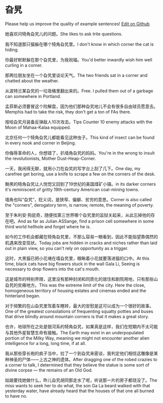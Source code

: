 # 旮旯

Please help us improve the quality of example sentences! [Edit on Github](https://github.com/jiyushe/jiyu-example-sentence-source/blob/main/chinese/gala.md)

<p><span class="chinese">她喜欢问犄角旮旯儿的问题。</span><span class="english">She likes to ask trite questions.</span></p>

<p><span class="chinese">我不知道那只猫躲在哪个犄角旮旯里。</span><span class="english">I don't know in which corner the cat is hiding.</span></p>

<p><span class="chinese">你最好默默躲在那个旮旯里，为我祝福。</span><span class="english">You'd better inwardly wish him well curling in a corner.</span></p>

<p><span class="chinese">那两位朋友坐在一个旮旯里谈论天气。</span><span class="english">The two friends sat in a corner and chatted about the weather.</span></p>

<p><span class="chinese">从波特兰某旮旯的一垃圾桶里翻出来的。</span><span class="english">Free. I pulled them out of a garbage can somewhere in Portland.</span></p>

<p><span class="chinese">孟菲斯必须要冒这个险解盘，因为他们那种旮旯地儿不会有很多自由球员愿意去。</span><span class="english">Memphis had to take the risk, they don't get a ton of FAs there.</span></p>

<p><span class="chinese">按哈旮旯月装备反弹敌人10次攻击。</span><span class="english">Tips Counter 10 enemy attacks with the Moon of Mahaa-Kalaa equipped.</span></p>

<p><span class="chinese">北京任何一个犄角旮旯儿都能看见这种虫子。</span><span class="english">This kind of insect can be found in every nook and corner in Beijing.</span></p>

<p><span class="chinese">你侮辱革命的人，你想错了，扒墙角旮旯的妈妈。</span><span class="english">You're in the wrong to insult the revolutionists, Mother Dust-Heap-Corner.</span></p>

<p><span class="chinese">一天，我闲得无聊，就用小刀在旮旯的写字台上刮了几下。</span><span class="english">One day, my carefree get boring, use a knife to scrape a few on the corners of the desk.</span></p>

<p><span class="chinese">黝黑的犄角旮旯让人恍惚又回到了19世纪的美国煤矿小镇。</span><span class="english">in its darker corners it's reminiscent of gritty 19th-century American coal-mining towns.</span></p>

<p><span class="chinese">墙角也叫“旮旯”，贬义词，是狭窄、偏僻、贫穷的意思。</span><span class="english">Corner is also called the "corners", derogatory term, is narrow, remote, the meaning of poverty.</span></p>

<p><span class="chinese">至于朱利安·狗屁奇，随便找第三世界哪个旮旯里的监狱关起来，从此忘掉他的存在吧。</span><span class="english">And as far as Julian ASSange, find a prison cell somewhere in some third world hellhole and forget where he is.</span></p>

<p><span class="chinese">如今的工作机会都藏在犄角旮旯里，不那么容易一眼看到，因此不能指望靠偶然的机遇来改变现状。</span><span class="english">Today jobs are hidden in cracks and niches rather than laid out in plain view, so you can't rely on opportunity as a trigger.</span></p>

<p><span class="chinese">这时，大黑猫已把小花堵在墙旮旯里，眼瞅着小花就要落进猫的口中。</span><span class="english">At this time, black cats have big flowers stuck in the wall Gala Li, Seeing is necessary to drop flowers into the cat's mouth.</span></p>

<p><span class="chinese">这是城市的特别界限，这里没有那种封闭和同质化的居住和剧院用地，只有那些山旮旯的贫瘠地方。</span><span class="english">This was the extreme limit of the city. Here the close, homogeneous territory of housing estates and cinemas ended and the hinterland began.</span></p>

<p><span class="chinese">对于频繁的在山旮旯里驾着车瞎转，最大的安慰是这可以成为一个很好的故事。</span><span class="english">One of the greatest consolations of frequenting squatty potties and buses that drive blindly around mountain corners is that it makes a great story.</span></p>

<p><span class="chinese">也许，地球所在之处是银河系的犄角旮旯，如果真是这样，我们在短期内不太可能与其他外星智慧生命有接触。</span><span class="english">The Earth may exist in an underpopulated portion of the Milky Way, meaning we might not encounter another alien intelligence for a long, long time, if at all.</span></p>

<p><span class="chinese">我从那些穿长袍的疯子当中，拉了一个到旮旯来密谈，我判定他们相信这雕像是某种神圣的尸体——上古之神的遗体。</span><span class="english">After dragging one of the robed crazies to a corner to talk, I determined that they believe the statue is some sort of divine corpse — the remains of an Old God.</span></p>

<p><span class="chinese">姑娘要找她做什么，昨儿旮旯胡同那走水了呢，听说那一片的房子都烧没了。</span><span class="english">The miss wants to seek her to do what, the son Ga La beard walked with that yesterday water, have already heard that the houses of that one all burned to have no.</span></p>

